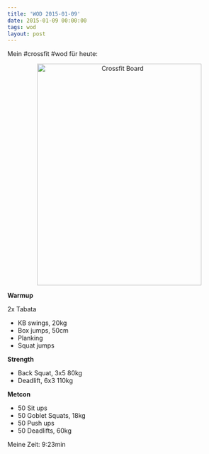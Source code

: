 ```yaml
---
title: 'WOD 2015-01-09'
date: 2015-01-09 00:00:00 
tags: wod
layout: post
---
```

Mein #crossfit #wod für heute:

<center><a href="https://www.flickr.com/photos/cringe/16238002162" title="Crossfit Board by Carsten Ringe, on Flickr"><img src="https://farm8.staticflickr.com/7487/16238002162_8dca9795e2.jpg" width="371" height="500" alt="Crossfit Board"></a></center>

**Warmup**

2x Tabata

* KB swings, 20kg
* Box jumps, 50cm
* Planking
* Squat jumps

**Strength**

* Back Squat, 3x5 80kg
* Deadlift, 6x3 110kg

**Metcon**

* 50 Sit ups
* 50 Goblet Squats, 18kg
* 50 Push ups
* 50 Deadlifts, 60kg

Meine Zeit: 9:23min

